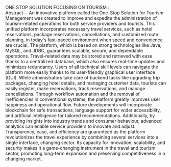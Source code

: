 ONE STOP SOLUTION FOCUSING ON TOURISM   :   
Abstract— An innovative platform called the One-Stop Solution for Tourism Management was created to improve and expedite the administration of tourism-related operations for both service providers and tourists. This unified platform incorporates necessary travel services, such as hotel reservations, package reservations, cancellations, and customized route planning, in today's fast-paced environment when speed and convenience are crucial. The platform, which is based on strong technologies like Java, MySQL, and JDBC, guarantees scalable, secure, and dependable operations. Travel-related data may be stored and retrieved with ease thanks to a centralized database, which also ensures real-time updates and minimizes redundancy. Users of all technical skill levels can navigate the platform more easily thanks to its user-friendly graphical user interface (GUI). While administrators take care of backend tasks like upgrading trip packages, changing hotel details, and managing customer data, tourists can easily register, make reservations, track reservations, and manage cancellations. Through workflow automation and the removal of inefficiencies in conventional systems, the platform greatly improves user happiness and operational flow. Future developments will incorporate blockchain for safe transactions, language support for wider accessibility, and artificial intelligence for tailored recommendations. Additionally, by providing insights into industry trends and consumer behaviour, advanced analytics can enable service providers to innovate and adjust. Transparency, ease, and efficiency are guaranteed as the platform revolutionizes the travel experience by combining several services into a single interface, changing sector. Its capacity for innovation, scalability, and security makes it a game-changing instrument in the travel and tourism sector, promoting long-term expansion and preserving competitiveness in a changing market.
